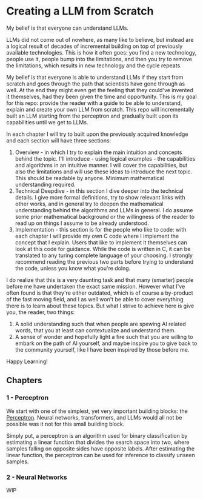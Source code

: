 # Creating a LLM from Scratch

My belief is that everyone can understand LLMs.

LLMs did not come out of nowhere, as many like to believe, but instead are a logical result of decades of incremental building on top of previously available technologies. This is how it often goes: you find a new technology, people use it, people bump into the limitations, and then you try to remove the limitations, which results in new technology and the cycle repeats.

My belief is that everyone is able to understand LLMs if they start from scratch and goes through the path that scientists have gone through as well. At the end they might even get the feeling that they could've invented it themselves, had they been given the time and opportunity. This is my goal for this repo: provide the reader with a guide to be able to understand, explain and create your own LLM from scratch. This repo will incrementally built an LLM starting from the perceptron and gradually built upon its capabilities until we get to LLMs.

In each chapter I will try to built upon the previously acquired knowledge and each section will have three sections:
1. Overview - in which I try to explain the main intuition and concepts behind the topic. I'll introduce - using logical examples - the capabilities and algorithms in an intuitive manner. I will cover the capabilities, but also the limitations and will use these ideas to introduce the next topic. This should be readable by anyone. Minimum mathematical understanding required.
2. Technical Deepdive - in this section I dive deeper into the technical details. I give more formal definitions, try to show relevant links with other works, and in general try to deepen the mathematical understanding behind the algorithms and LLMs in general. I do assume some prior mathematical background or the willingness of the reader to read up on things I assume to be already understood.
3. Implementation - this section is for the people who like to code: with each chapter I will provide my own C code where I implement the concept that I explain. Users that like to implement it themselves can look at this code for guidance. While the code is written in C, it can be translated to any turing complete language of your choosing. I strongly recommend reading the previous two parts before trying to understand the code, unless you know what you're doing.

I do realize that this is a very daunting task and that many (smarter) people before me have undertaken the exact same mission. However what I've often found is that they're either outdated, which is of course a by-product of the fast moving field, and I as well won't be able to cover everything there is to learn about these topics. But what I strive to achieve here is give you, the reader, two things:
1. A solid understanding such that when people are spewing AI related words, that you at least can contextualize and understand them.
2. A sense of wonder and hopefully light a fire such that you are willing to embark on the path of AI yourself, and maybe inspire you to give back to the community yourself, like I have been inspired by those before me.

Happy Learning!

## Chapters
### 1 - Perceptron

We start with one of the simplest, yet very important building blocks: the [Perceptron](https://github.com/JiriDeJonghe/LLMFromScratch/blob/main/1%20-%20Perceptron/README.md). Neural networks, transformers, and LLMs would all not be possible was it not for this small building block.

Simply put, a perceptron is an algorithm used for binary classification by estimating a linear function that divides the search space into two, where samples falling on opposite sides have opposite labels. After estimating the linear function, the perceptron can be used for inference to classify unseen samples.

### 2 - Neural Networks

WIP


